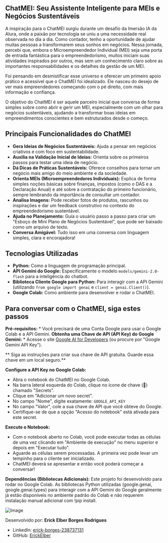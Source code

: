 ## ChatMEI: Seu Assistente Inteligente para MEIs e Negócios Sustentáveis

A inspiração para o ChatMEI surgiu durante um desafio da Imersão IA da Alura, onde a paixão por tecnologia se uniu a uma necessidade real observada no dia a dia. Como contador, tenho a oportunidade de ajudar muitas pessoas a transformarem seus sonhos em negócios. Nessa jornada, percebi que, embora o Microempreendedor Individual (MEI) seja uma porta de entrada fantástica para o empreendedorismo, muitos iniciam suas atividades inspirados por outros, mas sem um conhecimento claro sobre as importantes responsabilidades e os detalhes da gestão de um MEI.

Foi pensando em desmistificar esse universo e oferecer um primeiro apoio prático e acessível que o ChatMEI  foi idealizado. Ele nasceu do desejo de ver mais empreendedores começando com o pé direito, com mais informação e confiança.

O objetivo do ChatMEI é ser aquele parceiro inicial que conversa de forma simples sobre como abrir e gerir um MEI, especialmente com um olhar para negócios sustentáveis, ajudando a transformar boas ideias em empreendimentos conscientes e bem estruturados desde o começo.

## Principais Funcionalidades do ChatMEI

* **Gera Ideias de Negócios Sustentáveis:** Ajuda a pensar em negócios criativos e com foco em sustentabilidade.
* **Auxilia na Validação Inicial de Ideias:** Orienta sobre os primeiros passos para testar uma ideia de negócio.
* **Dá Dicas de Práticas Sustentáveis:** Oferece conselhos para tornar um negócio mais amigo do meio ambiente e da sociedade.
* **Orienta MEIs (Microempreendedores Individuais):** Explica de forma simples noções básicas sobre finanças, impostos (como o DAS e a Declaração Anual) e até sobre a contratação do primeiro funcionário, sempre lembrando da importância de consultar um contador.
* **Analisa Imagens:** Pode receber fotos de produtos, rascunhos ou inspirações e dar um feedback construtivo no contexto do empreendedorismo sustentável.
* **Ajuda no Planejamento:** Guia o usuário passo a passo para criar um "Esboço de Mini Plano de Negócios Sustentável", que pode ser baixado como um arquivo de texto.
* **Conversa Amigável:** Tudo isso em uma conversa com linguagem simples, clara e encorajadora!

## Tecnologias Utilizadas

* **Python:** Como a linguagem de programação principal.
* **API Gemini do Google:** Especificamente o modelo `models/gemini-2.0-flash` para a inteligência do chatbot.
* **Biblioteca Cliente Google para Python:** Para interagir com a API Gemini (utilizando `from google import genai` e `client = genai.Client()`).
* **Google Colab:** Como ambiente para desenvolver e rodar o ChatMEI.

## Para conversar com o ChatMEI, siga estes passos

**Pré-requisitos:**  * Você precisará de uma Conta Google para usar o Google Colab e a API Gemini.
**Obtenha uma Chave de API (API Key) do Google Gemini:**  * Acesse o site [Google AI for Developers](https://ai.google.dev/) (ou procure por "Google Gemini API Key").

  ** Siga as instruções para criar sua chave de API gratuita. Guarde essa chave em um local seguro.**

**Configure a API Key no Google Colab:**
  * Abra o notebook do ChatMEI no Google Colab.
  * Na barra lateral esquerda do Colab, clique no ícone de chave (🔑) chamado "Secrets".
  * Clique em "Adicionar um novo secret".
  * No campo "Nome", digite exatamente: `GOOGLE_API_KEY`
  * No campo "Valor", cole a sua chave de API que você obteve do Google.
  * Certifique-se de que a opção "Acesso do notebook" está ativada para este secret.
   
**Execute o Notebook:**
  * Com o notebook aberto no Colab, você pode executar todas as células de uma vez clicando em "Ambiente de execução" no menu superior e depois em "Executar tudo".
  * Aguarde as células serem processadas. A primeira vez pode levar um tempinho para o cliente ser inicializado.
  * ChatMEI deverá se apresentar e então você poderá começar a conversar!

**Dependências (Bibliotecas Adicionais):**
Este projeto foi desenvolvido para rodar no Google Colab. As bibliotecas Python utilizadas (google.genai, google.genai.types) para interagir com a API Gemini do Google geralmente já estão disponíveis no ambiente padrão do Colab e não requerem instalação manual adicional com !pip install.


![Image](https://github.com/user-attachments/assets/ab508b2a-0b4f-4597-b210-88fd275e4043)

  
Desenvolvido por: **Erick Elber Borges Rodrigues**

* LinkedIn: [erick-borges-238737131](https://www.linkedin.com/in/erick-borges-238737131/)
* GitHub: [ErickElber](https://github.com/ErickElber)
